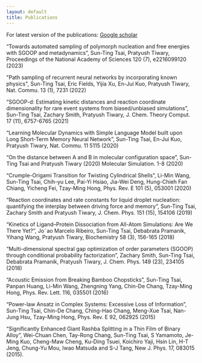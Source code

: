 ```yaml
---
layout: default
title: Publications
---
```


For latest version of the publications: [Google scholar](https://scholar.google.com/citations?hl=en&user=e0BF_m8AAAAJ)


“Towards automated sampling of polymorph nucleation and free energies with SGOOP and metadynamics”, Sun-Ting Tsai, Pratyush Tiwary, Proceedings of the National Academy of Sciences 120 (7), e2216099120 (2023)

"Path sampling of recurrent neural networks by incorporating known physics", Sun-Ting Tsai, Eric Fields, Yijia Xu, En-Jui Kuo, Pratyush Tiwary, Nat. Commu. 13 (1), 7231 (2022)

“SGOOP-d: Estimating kinetic distances and reaction coordinate dimensionality for rare event systems from biased/unbiased simulations”, Sun-Ting Tsai, Zachary Smith, Pratyush Tiwary, J. Chem. Theory Comput. 17 (11), 6757-6765 (2021)
 
“Learning Molecular Dynamics with Simple Language Model built upon Long Short-Term Memory Neural Network”, Sun-Ting Tsai, En-Jui Kuo, Pratyush Tiwary, Nat. Commu. 11 5115 (2020)

“On the distance between A and B in molecular configuration space”, Sun-Ting Tsai and Pratyush Tiwary (2020) Molecular Simulation. 1-8 (2020)

“Crumple-Origami Transition for Twisting Cylindrical Shells”, Li-Min Wang, Sun-Ting Tsai, Chih-yu Lee, Pai-Yi Hsiao, Jia-Wei Deng, Hung-Chieh Fan Chiang, Yicheng Fei, Tzay-Ming Hong, Phys. Rev. E 101 (5), 053001 (2020)

“Reaction coordinates and rate constants for liquid droplet nucleation: quantifying the interplay between driving force and memory”, Sun-Ting Tsai, Zachary Smith and Pratyush Tiwary, J. Chem. Phys. 151 (15), 154106 (2019)

“Kinetics of Ligand–Protein Dissociation from All-Atom Simulations: Are We There Yet?”, Jo˜ao Marcelo Ribeiro, Sun-Ting Tsai, Debabrata Pramanik, Yihang Wang, Pratyush Tiwary, Biochemistry 58 (3), 156-165 (2018)

“Multi-dimensional spectral gap optimization of order parameters (SGOOP) through conditional probability factorization”, Zachary Smith, Sun-Ting Tsai, Debabrata Pramanik, Pratyush Tiwary, J. Chem. Phys. 149 (23), 234105 (2018)

“Acoustic Emission from Breaking Bamboo Chopsticks”, Sun-Ting Tsai, Panpan Huang, Li-Min Wang, Zhengning Yang, Chin-De Chang, Tzay-Ming Hong, Phys. Rev. Lett. 116, 035501 (2016)

“Power-law Ansatz in Complex Systems: Excessive Loss of Information”, Sun-Ting Tsai, Chin-De Chang, Ching-Hao Chang, Meng-Xue Tsai, Nan-Jung Hsu, Tzay-Ming Hong, Phys. Rev. E 92, 062925 (2015)

“Significantly Enhanced Giant Rashba Splitting in a Thin Film of Binary Alloy”, Wei-Chuan Chen, Tay-Rong Chang, Sun-Ting Tsai, S Yamamoto, Je-Ming Kuo, Cheng-Maw Cheng, Ku-Ding Tsuei, Koichiro Yaji, Hsin Lin, H-T Jeng, Chung-Yu Mou, Iwao Matsuda and S-J Tang, New J. Phys. 17, 083015 (2015).
